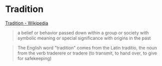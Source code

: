 # Tradition

<a href="https://en.wikipedia.org/wiki/Tradition" target="_blank">Tradition - Wikipedia</a>

> a belief or behavior passed down within a group or society with symbolic meaning or special significance with origins in the past

> The English word "tradition" comes from the Latin traditio, the noun from the verb traderere or tradere (to transmit, to hand over, to give for safekeeping)
